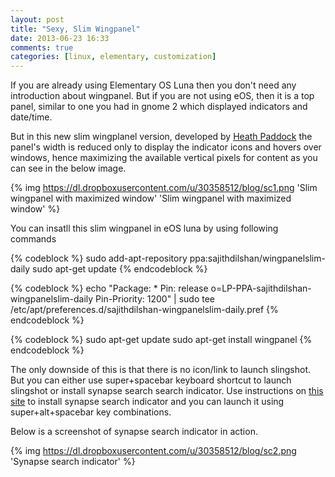 ```yaml
---
layout: post
title: "Sexy, Slim Wingpanel"
date: 2013-06-23 16:33
comments: true
categories: [linux, elementary, customization]
---
```


If you are already using Elementary OS Luna then you don't need any introduction about wingpanel. But if you are not using eOS, then it is a top panel, similar to one you had in gnome 2 which displayed indicators and date/time.

But in this new slim wingplanel version, developed by [Heath Paddock](https://plus.google.com/107828869706749088966) the panel's width is reduced only to display the indicator icons and hovers over windows, hence maximizing the available vertical pixels for content as you can see in the below image.

{% img https://dl.dropboxusercontent.com/u/30358512/blog/sc1.png 'Slim wingpanel with maximized window' 'Slim wingpanel with maximized window' %}

You can insatll this slim wingpanel in eOS luna by using following commands

{% codeblock %}
sudo add-apt-repository ppa:sajithdilshan/wingpanelslim-daily
sudo apt-get update
{% endcodeblock %}

{% codeblock %}
echo "Package: *
Pin: release o=LP-PPA-sajithdilshan-wingpanelslim-daily
Pin-Priority: 1200" | sudo tee /etc/apt/preferences.d/sajithdilshan-wingpanelslim-daily.pref
{% endcodeblock %}

{% codeblock %}
sudo apt-get update
sudo apt-get install wingpanel
{% endcodeblock %}

The only downside of this is that there is no icon/link to launch slingshot. But you can either use super+spacebar keyboard shortcut to launch slingshot or install synapse search search indicator. Use instructions on [this site](http://www.webupd8.org/2013/06/synapse-indicator-new-search.html) to install synapse search indicator and you can launch it using super+alt+spacebar key combinations.

Below is a screenshot of synapse search indicator in action.

{% img https://dl.dropboxusercontent.com/u/30358512/blog/sc2.png 'Synapse search indicator' %}


